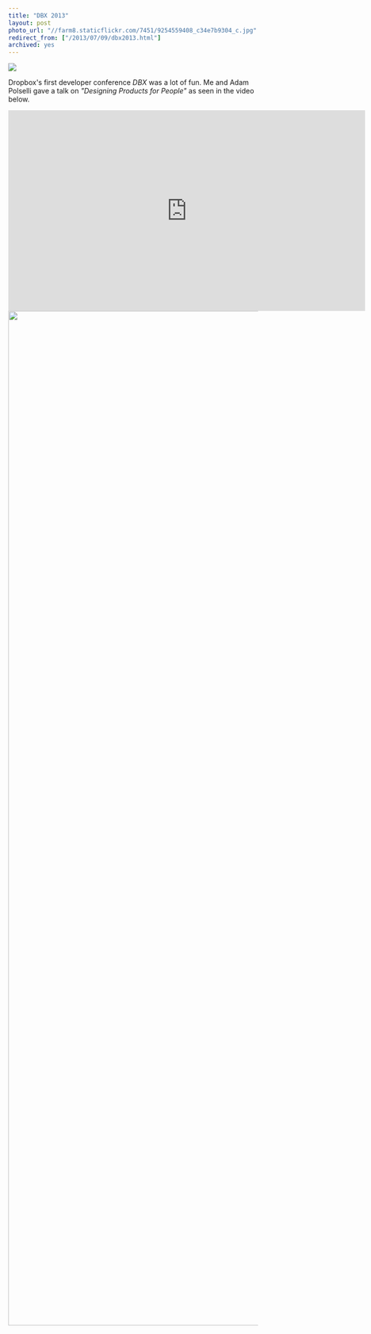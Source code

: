 ```yaml
---
title: "DBX 2013"
layout: post
photo_url: "//farm8.staticflickr.com/7451/9254559408_c34e7b9304_c.jpg"
redirect_from: ["/2013/07/09/dbx2013.html"]
archived: yes
---
```


![](//farm8.staticflickr.com/7451/9254559408_e1026556da_k.jpg)

Dropbox's first developer conference *DBX* was a lot of fun. Me and Adam Polselli gave a talk on *"Designing Products for People"* as seen in the video below.

<iframe width="720" height="405" src="https://www.youtube.com/embed/J7ZZ0Tjkfoo?rel=0" frameborder="0" allowfullscreen></iframe>

<img src="//farm4.staticflickr.com/3745/9254556280_10cbcba539_k.jpg" width="2048">
